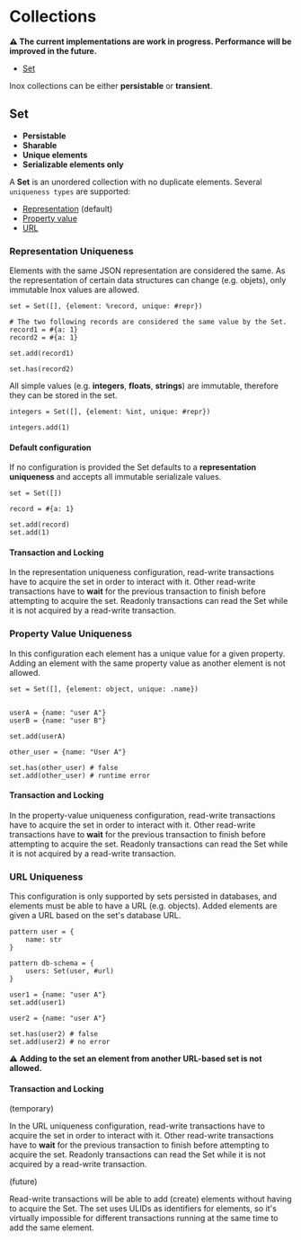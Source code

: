 # Collections

**⚠️ The current implementations are work in progress. Performance will be improved in the future.**

- [Set](#set)

Inox collections can be either **persistable** or **transient**.

## Set

- **Persistable**
- **Sharable**
- **Unique elements**
- **Serializable elements only**

A **Set** is an unordered collection with no duplicate elements. Several
`uniqueness types` are supported:

- [Representation](#representation-uniqueness) (default)
- [Property value](#property-value-uniqueness)
- [URL](#url-uniqueness)

### Representation Uniqueness

Elements with the same JSON representation are considered the same. As the
representation of certain data structures can change (e.g. objets), only
immutable Inox values are allowed.

```
set = Set([], {element: %record, unique: #repr})

# The two following records are considered the same value by the Set.
record1 = #{a: 1}
record2 = #{a: 1}

set.add(record1)

set.has(record2)
```

All simple values (e.g. **integers**, **floats**, **strings**) are immutable,
therefore they can be stored in the set.

```
integers = Set([], {element: %int, unique: #repr})

integers.add(1)
```

#### Default configuration

If no configuration is provided the Set defaults to a **representation
uniqueness** and accepts all immutable serializale values.

```
set = Set([])

record = #{a: 1}

set.add(record)
set.add(1)
```

#### Transaction and Locking

In the representation uniqueness configuration, read-write transactions have to acquire the
set in order to interact with it. Other read-write transactions have to **wait** for the
previous transaction to finish before attempting to acquire the set. Readonly transactions
can read the Set while it is not acquired by a read-write transaction.

### Property Value Uniqueness

In this configuration each element has a unique value for a given property.
Adding an element with the same property value as another element is not
allowed.

```
set = Set([], {element: object, unique: .name})


userA = {name: "user A"}
userB = {name: "user B"}

set.add(userA)

other_user = {name: "User A"}

set.has(other_user) # false
set.add(other_user) # runtime error
```

#### Transaction and Locking

In the property-value uniqueness configuration, read-write transactions have to acquire the
set in order to interact with it. Other read-write transactions have to **wait** for the
previous transaction to finish before attempting to acquire the set. Readonly transactions
can read the Set while it is not acquired by a read-write transaction.

### URL Uniqueness

This configuration is only supported by sets persisted in databases, and
elements must be able to have a URL (e.g. objects). Added elements are given a
URL based on the set's database URL.

```
pattern user = {
    name: str
}

pattern db-schema = {
    users: Set(user, #url)
}

user1 = {name: "user A"}
set.add(user1)

user2 = {name: "user A"}

set.has(user2) # false
set.add(user2) # no error
```

⚠️ **Adding to the set an element from another URL-based set is not allowed.**

#### Transaction and Locking

(temporary)

In the URL uniqueness configuration, read-write transactions have to acquire the
set in order to interact with it. Other read-write transactions have to **wait** for the
previous transaction to finish before attempting to acquire the set. Readonly transactions
can read the Set while it is not acquired by a read-write transaction.

(future)

Read-write transactions will be able to add (create) elements without having to acquire the Set.
The set uses ULIDs as identifiers for elements, so it's virtually impossible for different transactions
running at the same time to add the same element.
